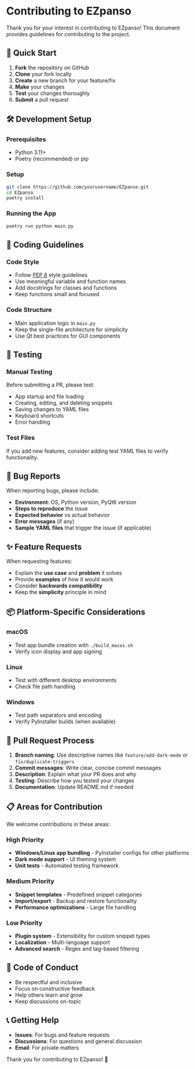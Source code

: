# Contributing to EZpanso

Thank you for your interest in contributing to EZpanso! This document provides guidelines for contributing to the project.

## 🚀 Quick Start

1. **Fork** the repository on GitHub
2. **Clone** your fork locally
3. **Create** a new branch for your feature/fix
4. **Make** your changes
5. **Test** your changes thoroughly
6. **Submit** a pull request

## 🛠️ Development Setup

### Prerequisites
- Python 3.11+
- Poetry (recommended) or pip

### Setup
```bash
git clone https://github.com/yourusername/EZpanso.git
cd EZpanso
poetry install
```

### Running the App
```bash
poetry run python main.py
```

## 📝 Coding Guidelines

### Code Style
- Follow [PEP 8](https://www.python.org/dev/peps/pep-0008/) style guidelines
- Use meaningful variable and function names
- Add docstrings for classes and functions
- Keep functions small and focused

### Code Structure
- Main application logic in `main.py`
- Keep the single-file architecture for simplicity
- Use Qt best practices for GUI components

## 🧪 Testing

### Manual Testing
Before submitting a PR, please test:
- App startup and file loading
- Creating, editing, and deleting snippets
- Saving changes to YAML files
- Keyboard shortcuts
- Error handling

### Test Files
If you add new features, consider adding test YAML files to verify functionality.

## 🐛 Bug Reports

When reporting bugs, please include:
- **Environment**: OS, Python version, PyQt6 version
- **Steps to reproduce** the issue
- **Expected behavior** vs actual behavior
- **Error messages** (if any)
- **Sample YAML files** that trigger the issue (if applicable)

## ✨ Feature Requests

When requesting features:
- Explain the **use case** and **problem** it solves
- Provide **examples** of how it would work
- Consider **backwards compatibility**
- Keep the **simplicity** principle in mind

## 📦 Platform-Specific Considerations

### macOS
- Test app bundle creation with `./build_macos.sh`
- Verify icon display and app signing

### Linux
- Test with different desktop environments
- Check file path handling

### Windows
- Test path separators and encoding
- Verify PyInstaller builds (when available)

## 🔄 Pull Request Process

1. **Branch naming**: Use descriptive names like `feature/add-dark-mode` or `fix/duplicate-triggers`
2. **Commit messages**: Write clear, concise commit messages
3. **Description**: Explain what your PR does and why
4. **Testing**: Describe how you tested your changes
5. **Documentation**: Update README.md if needed

## 📋 Areas for Contribution

We welcome contributions in these areas:

### High Priority
- **Windows/Linux app bundling** - PyInstaller configs for other platforms
- **Dark mode support** - UI theming system
- **Unit tests** - Automated testing framework

### Medium Priority
- **Snippet templates** - Predefined snippet categories
- **Import/export** - Backup and restore functionality
- **Performance optimizations** - Large file handling

### Low Priority
- **Plugin system** - Extensibility for custom snippet types
- **Localization** - Multi-language support
- **Advanced search** - Regex and tag-based filtering

## 🤝 Code of Conduct

- Be respectful and inclusive
- Focus on constructive feedback
- Help others learn and grow
- Keep discussions on-topic

## 📞 Getting Help

- **Issues**: For bugs and feature requests
- **Discussions**: For questions and general discussion
- **Email**: For private matters

Thank you for contributing to EZpanso! 🎉
